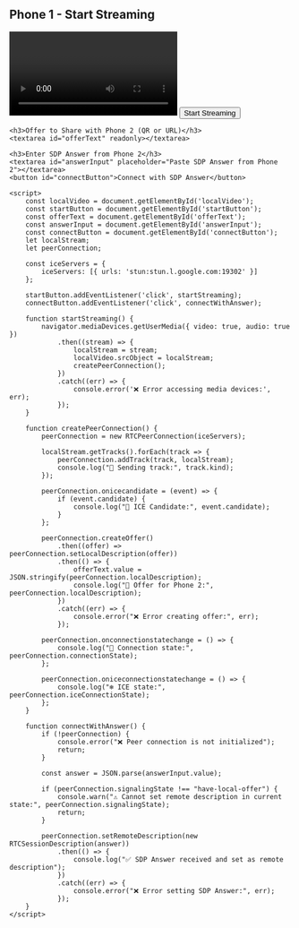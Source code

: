<!DOCTYPE html>
<html lang="en">
<head>
    <meta charset="UTF-8">
    <meta name="viewport" content="width=device-width, initial-scale=1.0">
    <title>Phone 1 - Streamer</title>
</head>
<body>
    <h2>Phone 1 - Start Streaming</h2>
    <video id="localVideo" autoplay playsinline></video>
    <button id="startButton">Start Streaming</button>

    <h3>Offer to Share with Phone 2 (QR or URL)</h3>
    <textarea id="offerText" readonly></textarea>

    <h3>Enter SDP Answer from Phone 2</h3>
    <textarea id="answerInput" placeholder="Paste SDP Answer from Phone 2"></textarea>
    <button id="connectButton">Connect with SDP Answer</button>

    <script>
        const localVideo = document.getElementById('localVideo');
        const startButton = document.getElementById('startButton');
        const offerText = document.getElementById('offerText');
        const answerInput = document.getElementById('answerInput');
        const connectButton = document.getElementById('connectButton');
        let localStream;
        let peerConnection;

        const iceServers = {
            iceServers: [{ urls: 'stun:stun.l.google.com:19302' }]
        };

        startButton.addEventListener('click', startStreaming);
        connectButton.addEventListener('click', connectWithAnswer);

        function startStreaming() {
            navigator.mediaDevices.getUserMedia({ video: true, audio: true })
                .then((stream) => {
                    localStream = stream;
                    localVideo.srcObject = localStream;
                    createPeerConnection();
                })
                .catch((err) => {
                    console.error('❌ Error accessing media devices:', err);
                });
        }

        function createPeerConnection() {
            peerConnection = new RTCPeerConnection(iceServers);

            localStream.getTracks().forEach(track => {
                peerConnection.addTrack(track, localStream);
                console.log("📡 Sending track:", track.kind);
            });

            peerConnection.onicecandidate = (event) => {
                if (event.candidate) {
                    console.log("📡 ICE Candidate:", event.candidate);
                }
            };

            peerConnection.createOffer()
                .then((offer) => peerConnection.setLocalDescription(offer))
                .then(() => {
                    offerText.value = JSON.stringify(peerConnection.localDescription);
                    console.log("📩 Offer for Phone 2:", peerConnection.localDescription);
                })
                .catch((err) => {
                    console.error("❌ Error creating offer:", err);
                });

            peerConnection.onconnectionstatechange = () => {
                console.log("🔄 Connection state:", peerConnection.connectionState);
            };

            peerConnection.oniceconnectionstatechange = () => {
                console.log("❄️ ICE state:", peerConnection.iceConnectionState);
            };
        }

        function connectWithAnswer() {
            if (!peerConnection) {
                console.error("❌ Peer connection is not initialized");
                return;
            }

            const answer = JSON.parse(answerInput.value);

            if (peerConnection.signalingState !== "have-local-offer") {
                console.warn("⚠️ Cannot set remote description in current state:", peerConnection.signalingState);
                return;
            }

            peerConnection.setRemoteDescription(new RTCSessionDescription(answer))
                .then(() => {
                    console.log("✅ SDP Answer received and set as remote description");
                })
                .catch((err) => {
                    console.error("❌ Error setting SDP Answer:", err);
                });
        }
    </script>
</body>
</html>
